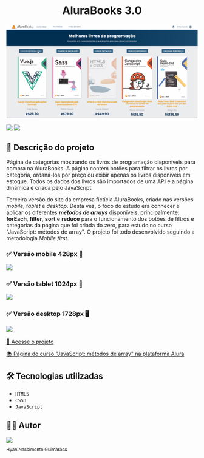<h1 align="center"> AluraBooks 3.0</h1>

![](https://raw.githubusercontent.com/hyanguimaraes/Alurabooks_3.0/main/readme/Alurabooks_desktop_finalizado_3_capa.gif#vitrinedev)

![](https://img.shields.io/github/forks/hyanguimaraes/Alurabooks_3.0?style=social) ![](https://img.shields.io/github/last-commit/hyanguimaraes/Alurabooks_3.0?style=plastic)

📝 Descrição do projeto
---
Página de categorias mostrando os livros de programação disponíveis para compra na AluraBooks. A página contém botões para filtrar os livros por categoria, ordaná-los por preço ou exibir apenas os livros disponíveis em estoque. Todos os dados dos livros são importados de uma API e a página dinâmica é criada pelo JavaScript.

Terceira versão do site da empresa fictícia AluraBooks, criado nas versões _mobile_, _tablet_ e _desktop_. Desta vez, o foco do estudo era conhecer e aplicar os diferentes ***métodos de arrays*** disponíveis, principalmente: **forEach**, **filter**, **sort** e **reduce** para o funcionamento dos botões de filtros e categorias da página que foi criada do zero, para estudo no curso "JavaScript: métodos de array". O projeto foi todo desenvolvido seguindo a metodologia _Mobile first_.

<h3>✅ Versão mobile 428px 📱</h3>

![](https://raw.githubusercontent.com/hyanguimaraes/Alurabooks_3.0/main/readme/Alurabooks_mobile_finalizado_3.gif)

<h3>✅ Versão tablet 1024px 📱</h3>

![](https://raw.githubusercontent.com/hyanguimaraes/Alurabooks_3.0/main/readme/Alurabooks_tablet_finalizado_3.gif)

<h3>✅ Versão desktop 1728px 🖥️</h3>

![](https://raw.githubusercontent.com/hyanguimaraes/Alurabooks_3.0/main/readme/Alurabooks_desktop_finalizado_3.gif)


[🔗 Acesse o projeto](https://alurabooks-3-0.vercel.app/categorias.html)

[📚 Página do curso "JavaScript: métodos de array" na plataforma Alura](https://cursos.alura.com.br/course/javascript-metodos-array)

🛠️ Tecnologias utilizadas
---
- ``HTML5``
- ``CSS3``
- ``JavaScript``

✍🏻 Autor
---
 [<img src="https://avatars.githubusercontent.com/u/112709798?s=400&u=bf197a3880a44c701b3303e07c052a74cb8d96b1&v=4" width=115><br><sub>Hyan Nascimento Guimarães</sub>](https://github.com/hyanguimaraes)